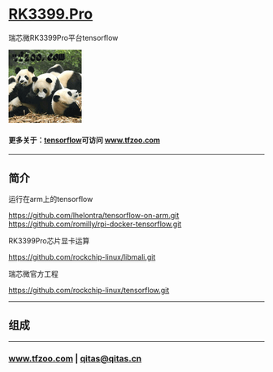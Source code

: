 ﻿# [RK3399.Pro](https://github.com/tfzoo/RK3399.Pro) 

瑞芯微RK3399Pro平台tensorflow

[![sites](tfzoo/tfzoo.png)](http://www.mcuyun.com)

#### 更多关于：[tensorflow](https://github.com/tensorflow/tensorflow.git)可访问 www.tfzoo.com

---
## 简介


运行在arm上的tensorflow

https://github.com/lhelontra/tensorflow-on-arm.git
https://github.com/romilly/rpi-docker-tensorflow.git

RK3399Pro芯片显卡运算

https://github.com/rockchip-linux/libmali.git

瑞芯微官方工程

https://github.com/rockchip-linux/tensorflow.git


---

## 组成



---

###  www.tfzoo.com  |   qitas@qitas.cn


